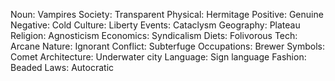 Noun: Vampires
Society: Transparent
Physical: Hermitage
Positive: Genuine
Negative: Cold
Culture: Liberty
Events: Cataclysm
Geography: Plateau
Religion: Agnosticism
Economics: Syndicalism
Diets: Folivorous
Tech: Arcane
Nature: Ignorant
Conflict: Subterfuge
Occupations: Brewer
Symbols: Comet
Architecture: Underwater city
Language: Sign language
Fashion: Beaded
Laws: Autocratic